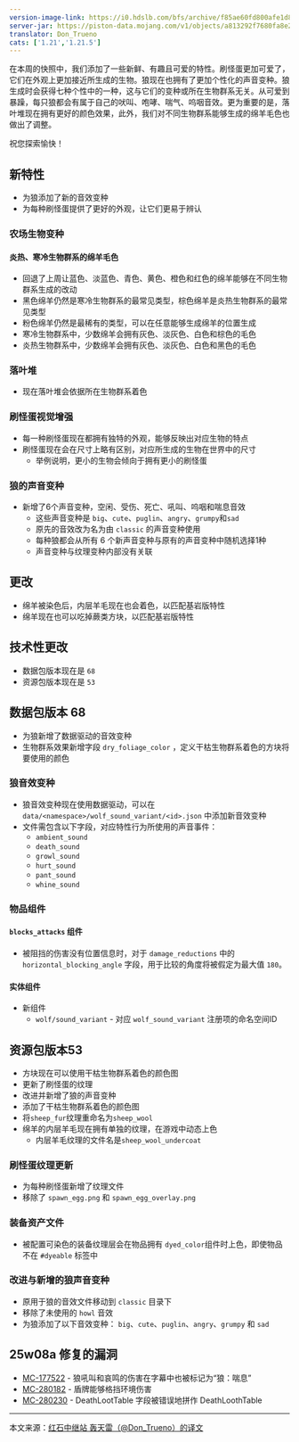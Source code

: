 ```yaml
---
version-image-link: https://i0.hdslb.com/bfs/archive/f85ae60fd800afe1d8c4af785a8aacbbaa2fa77b.png
server-jar: https://piston-data.mojang.com/v1/objects/a813292f7680fa8e2c3514d9a55773badcee2dc9/server.jar
translator: Don_Trueno
cats: ['1.21','1.21.5']
---
```


在本周的快照中，我们添加了一些新鲜、有趣且可爱的特性。刷怪蛋更加可爱了，它们在外观上更加接近所生成的生物。狼现在也拥有了更加个性化的声音变种。狼生成时会获得七种个性中的一种，这与它们的变种或所在生物群系无关。从可爱到暴躁，每只狼都会有属于自己的吠叫、咆哮、喘气、呜咽音效。更为重要的是，落叶堆现在拥有更好的颜色效果，此外，我们对不同生物群系能够生成的绵羊毛色也做出了调整。

祝您探索愉快！

## 新特性

- 为狼添加了新的音效变种
- 为每种刷怪蛋提供了更好的外观，让它们更易于辨认

### 农场生物变种

#### 炎热、寒冷生物群系的绵羊毛色

- 回退了上周让蓝色、淡蓝色、青色、黄色、橙色和红色的绵羊能够在不同生物群系生成的改动
- 黑色绵羊仍然是寒冷生物群系的最常见类型，棕色绵羊是炎热生物群系的最常见类型
- 粉色绵羊仍然是最稀有的类型，可以在任意能够生成绵羊的位置生成
- 寒冷生物群系中，少数绵羊会拥有灰色、淡灰色、白色和棕色的毛色
- 炎热生物群系中，少数绵羊会拥有灰色、淡灰色、白色和黑色的毛色

### 落叶堆

- 现在落叶堆会依据所在生物群系着色

### 刷怪蛋视觉增强

- 每一种刷怪蛋现在都拥有独特的外观，能够反映出对应生物的特点
- 刷怪蛋现在会在尺寸上略有区别，对应所生成的生物在世界中的尺寸
  - 举例说明，更小的生物会倾向于拥有更小的刷怪蛋

### 狼的声音变种

- 新增了6个声音变种，空闲、受伤、死亡、吼叫、呜咽和喘息音效
  - 这些声音变种是 `big`、`cute`、`puglin`、`angry`、`grumpy`和`sad`
  - 原先的音效改为名为由 `classic` 的声音变种使用
  - 每种狼都会从所有 6 个新声音变种与原有的声音变种中随机选择1种
  - 声音变种与纹理变种内部没有关联

## 更改

- 绵羊被染色后，内层羊毛现在也会着色，以匹配基岩版特性
- 绵羊现在也可以吃掉蕨类方块，以匹配基岩版特性

## 技术性更改

- 数据包版本现在是 `68`
- 资源包版本现在是 `53`

## 数据包版本 68

- 为狼新增了数据驱动的音效变种
- 生物群系效果新增字段 `dry_foliage_color` ，定义干枯生物群系着色的方块将要使用的颜色

### 狼音效变种

- 狼音效变种现在使用数据驱动，可以在 `data/<namespace>/wolf_sound_variant/<id>.json` 中添加新音效变种
- 文件需包含以下字段，对应特性行为所使用的声音事件：
  - `ambient_sound`
  - `death_sound`
  - `growl_sound`
  - `hurt_sound`
  - `pant_sound`
  - `whine_sound`

### 物品组件

#### `blocks_attacks` 组件

- 被阻挡的伤害没有位置信息时，对于 `damage_reductions` 中的 `horizontal_blocking_angle` 字段，用于比较的角度将被假定为最大值 `180`。

#### 实体组件

- 新组件
  - `wolf/sound_variant` - 对应 `wolf_sound_variant` 注册项的命名空间ID

## 资源包版本53

- 方块现在可以使用干枯生物群系着色的颜色图
- 更新了刷怪蛋的纹理
- 改进并新增了狼的声音变种
- 添加了干枯生物群系着色的颜色图
- 将`sheep_fur`纹理重命名为`sheep_wool`
- 绵羊的内层羊毛现在拥有单独的纹理，在游戏中动态上色
  - 内层羊毛纹理的文件名是`sheep_wool_undercoat`

### 刷怪蛋纹理更新

- 为每种刷怪蛋新增了纹理文件
- 移除了 `spawn_egg.png` 和 `spawn_egg_overlay.png`

### 装备资产文件

- 被配置可染色的装备纹理层会在物品拥有 `dyed_color`组件时上色，即使物品不在 `#dyeable` 标签中

### 改进与新增的狼声音变种

- 原用于狼的音效文件移动到 `classic` 目录下
- 移除了未使用的 `howl` 音效
- 为狼添加了以下音效变种： `big`、`cute`、`puglin`、`angry`、`grumpy` 和 `sad`

## 25w08a 修复的漏洞

- [MC-177522](https://bugs.mojang.com/browse/MC-177522) - 狼吼叫和哀鸣的伤害在字幕中也被标记为“狼：喘息”
- [MC-280182](https://bugs.mojang.com/browse/MC-280182) - 盾牌能够格挡环境伤害
- [MC-280230](https://bugs.mojang.com/browse/MC-280230) - DeathLootTable 字段被错误地拼作 DeathLoothTable

_____

本文来源：[红石中继站 轰天雷（@Don_Trueno）的译文](https://forum.mczwlt.net/topic/373/java版本资讯-快照-25w08a-发布)